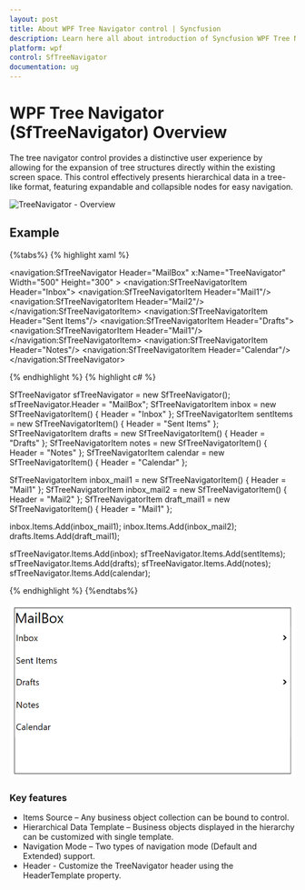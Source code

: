 ```yaml
---
layout: post
title: About WPF Tree Navigator control | Syncfusion
description: Learn here all about introduction of Syncfusion WPF Tree Navigator (SfTreeNavigator) control, its elements and more.
platform: wpf
control: SfTreeNavigator 
documentation: ug
---
```


# WPF Tree Navigator (SfTreeNavigator) Overview

The tree navigator control provides a distinctive user experience by allowing for the expansion of tree structures directly within the existing screen space. This control effectively presents hierarchical data in a tree-like format, featuring expandable and collapsible nodes for easy navigation.

![TreeNavigator - Overview](Overview_images/Overview_img1.png)

## Example

{%tabs%}
{% highlight xaml %}

<navigation:SfTreeNavigator Header="MailBox" x:Name="TreeNavigator" Width="500" Height="300" >
    <navigation:SfTreeNavigatorItem Header="Inbox">
        <navigation:SfTreeNavigatorItem  Header="Mail1"/>
        <navigation:SfTreeNavigatorItem  Header="Mail2"/>
    </navigation:SfTreeNavigatorItem>
    <navigation:SfTreeNavigatorItem Header="Sent Items"/>
    <navigation:SfTreeNavigatorItem  Header="Drafts">
        <navigation:SfTreeNavigatorItem  Header="Mail1"/>
    </navigation:SfTreeNavigatorItem>
    <navigation:SfTreeNavigatorItem  Header="Notes"/>
    <navigation:SfTreeNavigatorItem  Header="Calendar"/>
</navigation:SfTreeNavigator>

{% endhighlight %}
{% highlight c# %}

SfTreeNavigator sfTreeNavigator = new SfTreeNavigator();
sfTreeNavigator.Header = "MailBox";
SfTreeNavigatorItem inbox = new SfTreeNavigatorItem() { Header = "Inbox" };
SfTreeNavigatorItem sentItems = new SfTreeNavigatorItem() { Header = "Sent Items" };
SfTreeNavigatorItem drafts = new SfTreeNavigatorItem() { Header = "Drafts" };
SfTreeNavigatorItem notes = new SfTreeNavigatorItem() { Header = "Notes" };
SfTreeNavigatorItem calendar = new SfTreeNavigatorItem() { Header = "Calendar" };

SfTreeNavigatorItem inbox_mail1 = new SfTreeNavigatorItem() { Header = "Mail1" };
SfTreeNavigatorItem inbox_mail2 = new SfTreeNavigatorItem() { Header = "Mail2" };
SfTreeNavigatorItem draft_mail1 = new SfTreeNavigatorItem() { Header = "Mail1" };

inbox.Items.Add(inbox_mail1);
inbox.Items.Add(inbox_mail2);
drafts.Items.Add(draft_mail1);

sfTreeNavigator.Items.Add(inbox);
sfTreeNavigator.Items.Add(sentItems);
sfTreeNavigator.Items.Add(drafts);
sfTreeNavigator.Items.Add(notes);
sfTreeNavigator.Items.Add(calendar);

{% endhighlight %}
{%endtabs%}

![TreeNavigator - Overview](Overview_images/Overview_example.png)

### Key features

* Items Source – Any business object collection can be bound to control. 
* Hierarchical Data Template – Business objects displayed in the hierarchy can be customized with single template. 
* Navigation Mode – Two types of navigation mode (Default and Extended) support.
* Header - Customize the TreeNavigator header using the HeaderTemplate property.
